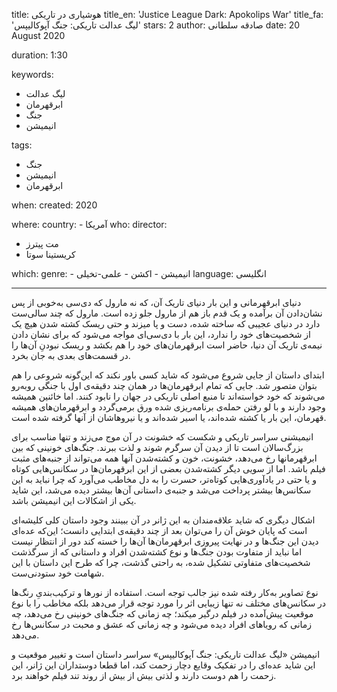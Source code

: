 
title: هوشیاری در تاریکی
title_en: 'Justice League Dark: Apokolips War'
title_fa: 'لیگ عدالت تاریکی: جنگ آپوکالیپس'
stars: 2
author: صادقه سلطانی
date: 20 August 2020

duration: 1:30

keywords:
  - لیگ عدالت
  - ابرقهرمان
  - جنگ 
  - انیمیشن

tags:
  - جنگ
  - انیمیشن
  - ابرقهرمان 

when:
  created: 2020

where:
  country:
    - آمریکا
who:
  director: 
  - مت پیترز
  - کریستینا سوتا
 
which:
  genre:
    - انیمیشن
    - اکشن
    - علمی-تخیلی
  language: انگلیسی

---

دنیای ابرقهرمانی و این بار دنیای تاریک آن، که نه مارول که دی‌سی به‌خوبی از پس نشان‌دادن آن برآمده و یک قدم باز هم از مارول جلو زده است. مارول که چند سالی‌ست دارد در دنیای عجیبی که ساخته شده، دست و پا میزند و حتی ریسک کشته‌ شدن هیچ یک از شخصیت‌های خود را ندارد، این بار با دی‌سی‌ای مواجه می‌شود که برای نشان دادن نیمه‌ی تاریک آن دنیا، حاضر است ابرقهرمان‌های خود را هم بکشد و ریسک نبودنِ آن‌ها را در قسمت‌های بعدی به جان بخرد.

ابتدای داستان از جایی شروع می‌شود که شاید کسی باور نکند که این‌گونه شروعی را هم بتوان متصور شد. جایی که تمام ابرقهرمان‌ها در همان چند دقیقه‌ی اول با جنگی روبه‌رو می‌شوند که خود خواسته‌اند تا منبع اصلی تاریکی در جهان را نابود کنند. اما خائنین همیشه وجود دارند و با لو رفتن حمله‌ی برنامه‌ریزی شده ورق بر‌می‌گردد و ابرقهرمان‌های همیشه قهرمان، این بار یا کشته شده‌اند، یا اسیر شده‌اند و یا نیروهاشان از آنها گرفته شده است.

انیمیشنی سراسر تاریکی و شکست که خشونت در آن موج می‌زند و تنها مناسب برای بزرگ‌سالان است تا از دیدن آن سرگرم شوند و لذت ببرند. جنگ‌های خونینی که بین ابرقهرمانها رخ می‌دهد، خشونت، خون و کشته‌شدن آنها همه می‌تواند از جنبه‌های مثبت فیلم باشد. اما از سویی دیگر کشته‌شدن بعضی از این ابرقهرمان‌ها در سکانس‌هایی کوتاه و یا حتی در یادآوری‌هایی کوتاه‌تر، حسرت را به دل مخاطب می‌آورد که چرا نباید به این سکانس‌ها بیشتر پرداخت می‌شد و جنبه‌ی داستانی آن‌ها بیشتر دیده می‌شد، این شاید یکی از اشکالات این انیمیشن باشد.

اشکال دیگری که شاید علاقه‌مندان به این ژانر در آن ببینند وجود داستان کلی کلیشه‌ای است که پایان خوش آن را می‌توان بعد از چند دقیقه‌ی ابتدایی دانست؛ این‌که عده‌ای دیدن این جنگ‌ها و در نهایت پیروزی ابرقهرمان‌ها آن‌ها را خسته کند دور از انتظار نیست اما نباید از متفاوت بودن جنگ‌ها و نوع کشته‌شدن افراد و داستانی که از سرگذشت شخصیت‌های متفاوتی تشکیل شده، به راحتی گذشت، چرا که طرح این داستان با این شهامت خود ستودنی‌ست.

نوع تصاویر به‌کار رفته شده نیز جالب توجه‌ است. استفاده از نورها و ترکیب‌بندی‌ِ رنگ‌ها در سکانس‌های مختلف نه تنها زیبایی اثر را مورد توجه قرار می‌دهد بلکه مخاطب را با نوع موقعیت پیش‌آمده در فیلم درگیر میکند؛ چه زمانی که جنگ‌های خونینی رخ می‌دهد، چه زمانی که رویاهای افراد دیده می‌شود و چه زمانی که عشق و محبت در سکانس‌ها رخ می‌دهد.

انیمیشن «لیگ عدالت تاریکی: جنگ آپوکالیپس» سراسر داستان است و تغییر موقعیت و این شاید عده‌ای را در تفکیک وقایع دچار زحمت کند، اما قطعا دوستداران این ژانر، این زحمت را هم دوست دارند و لذتی بیش از بیش از روند تند فیلم خواهند برد.